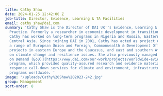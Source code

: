 ```yaml
---
title: Cathy Shaw
date: 2024-01-25 12:42:00 Z
job-title: Director, Evidence, Learning & TA Facilities
email: cathy_shaw@dai.com
summary: 'Cathy Shaw is the Director of DAI UK''s Evidence, Learning & TA Facilities
  Practice. Formerly a researcher in economic development in transition countries,
  Cathy has worked on long-term programs in Nigeria and Russia, Eastern Europe, and
  Central Asia. Since joining DAI in 2001, Cathy has acted as project director for
  a range of European Union and Foreign, Commonwealth & Development Office (FCDO)-funded
  projects in eastern Europe and the Caucasus, and east and southern Africa, focusing
  on climate change and resilience issues. She also previously managed the [Evidence
  on Demand (EoD)](https://www.dai.com/our-work/projects/worldwide-evidence-demand-core-services)
  program, which provided quality-assured research and evidence materials and rapid
  response call-down services for climate and environment, infrastructure, and livelihoods
  programs worldwide. '
image: "/uploads/Cathy%20Shaw%202023-242.jpg"
group: Management
sort-order: 8
---
```


